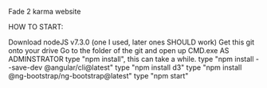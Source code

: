 Fade 2 karma website

HOW TO START:

Download nodeJS v7.3.0 (one I used, later ones SHOULD work)
Get this git onto your drive
Go to the folder of the git and open up CMD.exe AS ADMINSTRATOR
type "npm install", this can take a while.
type "npm install --save-dev @angular/cli@latest"
type "npm install d3"
type "npm install @ng-bootstrap/ng-bootstrap@latest"
type "npm start"
